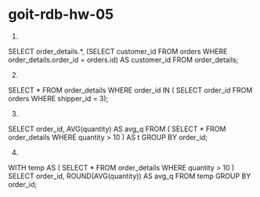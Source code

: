 # goit-rdb-hw-05
1)
 SELECT 
	order_details.*,
	(SELECT customer_id 
	FROM orders 
    WHERE order_details.order_id = orders.id) AS customer_id
FROM order_details;

2)
SELECT *
FROM order_details
WHERE order_id IN (
	SELECT order_id
    	FROM orders
    	WHERE shipper_id = 3);
  
3)
SELECT 
	order_id, 
    	AVG(quantity) AS avg_q
FROM (
	SELECT *
    	FROM order_details
   	WHERE quantity > 10
    ) AS t
GROUP BY order_id;

4)
WITH temp AS (
	SELECT *
    	FROM order_details
   	 WHERE quantity > 10
)
SELECT 
	order_id, 
    	ROUND(AVG(quantity)) AS avg_q
FROM temp
GROUP BY order_id;
